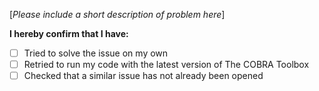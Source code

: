 [*Please include a short description of problem here*]

**I hereby confirm that I have:**

- [ ] Tried to solve the issue on my own
- [ ] Retried to run my code with the latest version of The COBRA Toolbox
- [ ] Checked that a similar issue has not already been opened
